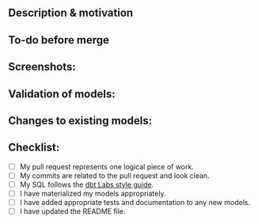 ## Description & motivation
## To-do before merge
## Screenshots:
## Validation of models:
## Changes to existing models:
## Checklist:
- [ ] My pull request represents one logical piece of work.
- [ ] My commits are related to the pull request and look clean.
- [ ] My SQL follows the [dbt Labs style guide](https://protect-za.mimecast.com/s/BH_UC2Rr5VupplmMt2Kcgr?domain=github.com).
- [ ] I have materialized my models appropriately.
- [ ] I have added appropriate tests and documentation to any new models.
- [ ] I have updated the README file.
